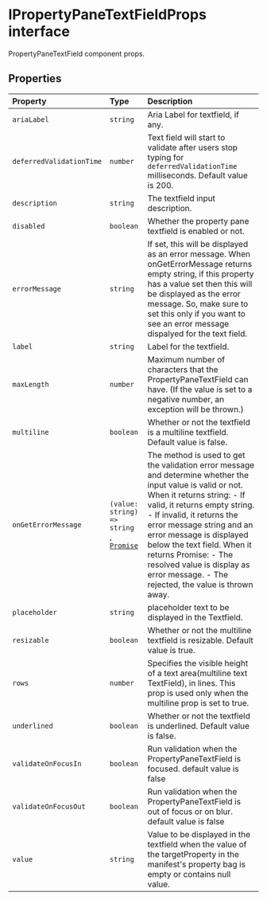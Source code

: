 # IPropertyPaneTextFieldProps interface







PropertyPaneTextField component props.




## Properties

| Property	   | Type	| Description|
|:-------------|:-------|:-----------|
|`ariaLabel`      | `string` | Aria Label for textfield, if any. |
|`deferredValidationTime`      | `number` | Text field will start to validate after users stop typing for `deferredValidationTime` milliseconds. Default value is 200. |
|`description`      | `string` | The textfield input description. |
|`disabled`      | `boolean` | Whether the property pane textfield is enabled or not. |
|`errorMessage`      | `string` | If set, this will be displayed as an error message. When onGetErrorMessage returns empty string, if this property has a value set then this will be displayed as the error message. So, make sure to set this only if you want to see an error message dispalyed for the text field. |
|`label`      | `string` | Label for the textfield. |
|`maxLength`      | `number` | Maximum number of characters that the PropertyPaneTextField can have. (If the value is set to a negative number, an exception will be thrown.) |
|`multiline`      | `boolean` | Whether or not the textfield is a multiline textfield. Default value is false. |
|`onGetErrorMessage`      | `(value: string) => string `, [`Promise`](../../web-apis.api/class/promise.md)<string> | The method is used to get the validation error message and determine whether the input value is valid or not. When it returns string: - If valid, it returns empty string. - If invalid, it returns the error message string and an error message is displayed below the text field. When it returns Promise<string>: - The resolved value is display as error message. - The rejected, the value is thrown away. |
|`placeholder`      | `string` | placeholder text to be displayed in the Textfield. |
|`resizable`      | `boolean` | Whether or not the multiline textfield is resizable. Default value is true. |
|`rows`      | `number` | Specifies the visible height of a text area(multiline text TextField), in lines. This prop is used only when the multiline prop is set to true. |
|`underlined`      | `boolean` | Whether or not the textfield is underlined. Default value is false. |
|`validateOnFocusIn`      | `boolean` | Run validation when the PropertyPaneTextField is focused. default value is false |
|`validateOnFocusOut`      | `boolean` | Run validation when the PropertyPaneTextField is out of focus or on blur. default value is false |
|`value`      | `string` | Value to be displayed in the textfield when the value of the targetProperty in the manifest's property bag is empty or contains null value. |






